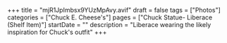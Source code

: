 +++
title = "mjR1JpImbsx9YUzMpAvy.avif"
draft = false
tags = ["Photos"]
categories = ["Chuck E. Cheese's"]
pages = ["Chuck Statue- Liberace (Shelf Item)"]
startDate = ""
description = "Liberace wearing the likely inspiration for Chuck's outfit"
+++
